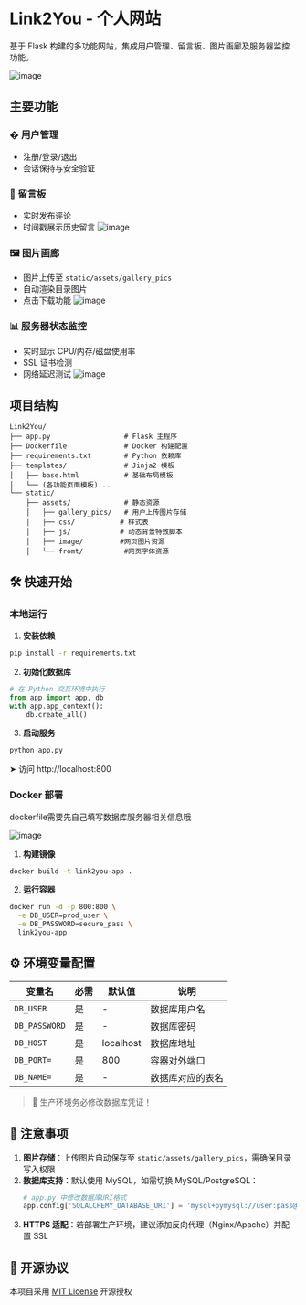 
# Link2You - 个人网站


基于 Flask 构建的多功能网站，集成用户管理、留言板、图片画廊及服务器监控功能。

![image](https://github.com/user-attachments/assets/90559273-996f-436f-a525-a43842fb2e15)

## 主要功能

### � 用户管理
- 注册/登录/退出
- 会话保持与安全验证

### 📝 留言板
- 实时发布评论
- 时间戳展示历史留言
![image](https://github.com/user-attachments/assets/dba17192-a77e-4b6e-a127-f13b275c8c2c)

### 🖼️ 图片画廊
- 图片上传至 `static/assets/gallery_pics`
- 自动渲染目录图片
- 点击下载功能
![image](https://github.com/user-attachments/assets/490c4931-f741-4aa5-84a7-0f8fbcc856b1)

### 📊 服务器状态监控
- 实时显示 CPU/内存/磁盘使用率
- SSL 证书检测
- 网络延迟测试
![image](https://github.com/user-attachments/assets/6603ac93-2711-457a-8fb2-d8abe1d6d061)

## 项目结构

```plaintext
Link2You/
├── app.py                  # Flask 主程序
├── Dockerfile              # Docker 构建配置
├── requirements.txt        # Python 依赖库
├── templates/              # Jinja2 模板
│   ├── base.html           # 基础布局模板
│   └── (各功能页面模板)...
└── static/
    ├── assets/             # 静态资源
    │   ├── gallery_pics/   # 用户上传图片存储
    │   ├── css/           # 样式表
    │   ├── js/            # 动态背景特效脚本
    │   ├── image/         #网页图片资源
    │   └── fromt/          #网页字体资源
```

## 🛠️ 快速开始

### 本地运行

1. **安装依赖**
```bash
pip install -r requirements.txt
```

2. **初始化数据库**
```python
# 在 Python 交互环境中执行
from app import app, db
with app.app_context():
    db.create_all()
```

3. **启动服务**
```bash
python app.py
```
➤ 访问 http://localhost:800

### Docker 部署
dockerfile需要先自己填写数据库服务器相关信息哦

![image](https://github.com/user-attachments/assets/ed8c451c-915f-469f-a285-9ea743fbdbdf)

1. **构建镜像**
```bash
docker build -t link2you-app .
```

2. **运行容器**
```bash
docker run -d -p 800:800 \
  -e DB_USER=prod_user \
  -e DB_PASSWORD=secure_pass \
  link2you-app
```

## ⚙️ 环境变量配置

| 变量名         | 必需 | 默认值       | 说明                 |
|----------------|------|-------------|----------------------|
| `DB_USER`      | 是   | -           | 数据库用户名         |
| `DB_PASSWORD`  | 是   | -           | 数据库密码           |
| `DB_HOST`      | 是   | localhost   | 数据库地址           |
| `DB_PORT=`     | 是   | 800         | 容器对外端口         |
| `DB_NAME=`     | 是   | -           | 数据库对应的表名     |

> 📌 生产环境务必修改数据库凭证！

## 📌 注意事项

1. **图片存储**：上传图片自动保存至 `static/assets/gallery_pics`，需确保目录写入权限
2. **数据库支持**：默认使用 MySQL，如需切换 MySQL/PostgreSQL：
   ```python
   # app.py 中修改数据库URI格式
   app.config['SQLALCHEMY_DATABASE_URI'] = 'mysql+pymysql://user:pass@host/dbname'
   ```
3. **HTTPS 适配**：若部署生产环境，建议添加反向代理（Nginx/Apache）并配置 SSL

## 📜 开源协议
本项目采用 [MIT License](LICENSE) 开源授权
